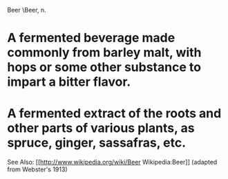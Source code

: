 Beer \Beer\, n. 

# A fermented beverage made commonly from barley malt, with hops or some other      substance to impart a bitter flavor.

# A fermented extract of the roots and other parts of various plants, as spruce, ginger, sassafras, etc.

See Also: [[http://www.wikipedia.org/wiki/Beer Wikipedia:Beer]]
(adapted from Webster's 1913)